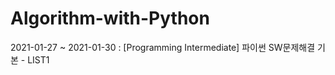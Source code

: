 # Algorithm-with-Python

2021-01-27 ~ 2021-01-30 : [Programming Intermediate] 파이썬 SW문제해결 기본 - LIST1
